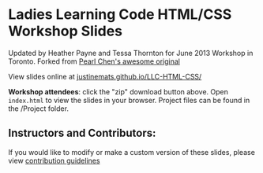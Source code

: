 Ladies Learning Code HTML/CSS Workshop Slides
=============================================
Updated by Heather Payne and Tessa Thornton for June 2013 Workshop in Toronto. Forked from [Pearl Chen's awesome original](https://github.com/pchen/LLC-HTML-CSS)

View slides online at [justinemats.github.io/LLC-HTML-CSS/](http://justinemats.github.io/LLC-HTML-CSS/)

**Workshop attendees**: click the "zip" download button above. Open `index.html` to view the slides in your browser. Project files can be found in the /Project folder.

## Instructors and Contributors:

If you would like to modify or make a custom version of these slides, please view [contribution guidelines](https://github.com/ladieslearningcode/LLC-HTML-CSS/blob/master/contributing.md)